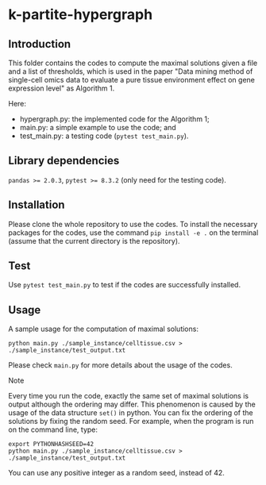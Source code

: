 # k-partite-hypergraph

## Introduction

This folder contains the codes to compute the maximal solutions given a file and a list of thresholds, which is used in the paper "Data mining method of single-cell omics data to evaluate a pure tissue environment effect on gene expression level" as Algorithm 1.

Here:
- hypergraph.py: the implemented code for the Algorithm 1; 
- main.py: a simple example to use the code; and
- test_main.py: a testing code (`pytest test_main.py`).

## Library dependencies 
`pandas >= 2.0.3`, `pytest >= 8.3.2` (only need for the testing code).

## Installation
Please clone the whole repository to use the codes. 
To install the necessary packages for the codes, use the command `pip install -e .` on the terminal (assume that the current directory is the repository).

## Test
Use `pytest test_main.py` to test if the codes are successfully installed.

## Usage
A sample usage for the computation of maximal solutions:

```
python main.py ./sample_instance/celltissue.csv > ./sample_instance/test_output.txt
```

Please check `main.py` for more details about the usage of the codes.

> [!NOTE]
> Every time you run the code, exactly the same set of maximal solutions is output although the ordering may differ.
> This phenomenon is caused by the usage of the data structure `set()` in python.
> You can fix the ordering of the solutions by fixing the random seed.
> For example, when the program is run on the command line, type:
> 
> ```
> export PYTHONHASHSEED=42
> python main.py ./sample_instance/celltissue.csv > ./sample_instance/test_output.txt
> ```
> 
> You can use any positive integer as a random seed, instead of 42.
